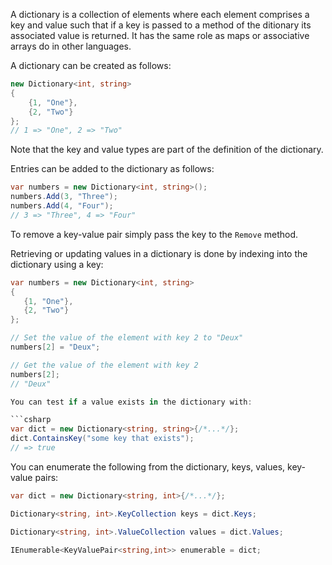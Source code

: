 A dictionary is a collection of elements where each element comprises a key and value such that if a key is passed to a method of the ditionary its associated value is returned. It has the same role as maps or associative arrays do in other languages.

A dictionary can be created as follows:

```csharp
new Dictionary<int, string>
{
    {1, "One"},
    {2, "Two"}
};
// 1 => "One", 2 => "Two"
```

Note that the key and value types are part of the definition of the dictionary.

Entries can be added to the dictionary as follows:

```csharp
var numbers = new Dictionary<int, string>();
numbers.Add(3, "Three");
numbers.Add(4, "Four");
// 3 => "Three", 4 => "Four"
```

To remove a key-value pair simply pass the key to the `Remove` method.

Retrieving or updating values in a dictionary is done by indexing into the dictionary using a key:

```csharp
var numbers = new Dictionary<int, string>
{
   {1, "One"},
   {2, "Two"}
};

// Set the value of the element with key 2 to "Deux"
numbers[2] = "Deux";

// Get the value of the element with key 2
numbers[2];
// "Deux"

You can test if a value exists in the dictionary with:

```csharp
var dict = new Dictionary<string, string>{/*...*/};
dict.ContainsKey("some key that exists");
// => true
```

You can enumerate the following from the dictionary, keys, values, key-value pairs:

```csharp
var dict = new Dictionary<string, int>{/*...*/};

Dictionary<string, int>.KeyCollection keys = dict.Keys;

Dictionary<string, int>.ValueCollection values = dict.Values;

IEnumerable<KeyValuePair<string,int>> enumerable = dict;
```

[indexer-properties]: https://docs.microsoft.com/en-us/dotnet/csharp/programming-guide/indexers/
